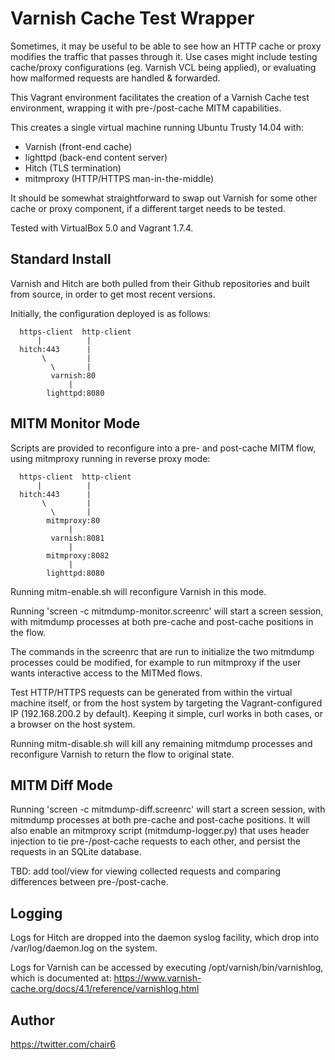 # Varnish Cache Test Wrapper

Sometimes, it may be useful to be able to see how an HTTP cache or proxy
modifies the traffic that passes through it.  Use cases might include
testing cache/proxy configurations (eg. Varnish VCL being applied), or
evaluating how malformed requests are handled & forwarded.

This Vagrant environment facilitates the creation of a Varnish Cache test
environment, wrapping it with pre-/post-cache MITM capabilities.

This creates a single virtual machine running Ubuntu Trusty 14.04 with:
 - Varnish (front-end cache)
 - lighttpd (back-end content server)
 - Hitch (TLS termination)
 - mitmproxy (HTTP/HTTPS man-in-the-middle)

It should be somewhat straightforward to swap out Varnish for some other
cache or proxy component, if a different target needs to be tested.


Tested with VirtualBox 5.0 and Vagrant 1.7.4.


## Standard Install

Varnish and Hitch are both pulled from their Github repositories and built
from source, in order to get most recent versions.

Initially, the configuration deployed is as follows:
```
  https-client  http-client
      |          |
  hitch:443      |
       \         |
         \       |
         varnish:80
             |
        lighttpd:8080
```


## MITM Monitor Mode

Scripts are provided to reconfigure into a pre- and post-cache MITM flow,
using mitmproxy running in reverse proxy mode:
```
  https-client  http-client
      |          |
  hitch:443      |
       \         |
         \       |
        mitmproxy:80
             |
         varnish:8081
             |
        mitmproxy:8082
             |
        lighttpd:8080
```

Running mitm-enable.sh will reconfigure Varnish in this mode.

Running 'screen -c mitmdump-monitor.screenrc' will start a screen session,
with mitmdump processes at both pre-cache and post-cache positions in the
flow.

The commands in the screenrc that are run to initialize the two mitmdump
processes could be modified, for example to run mitmproxy if the user wants
interactive access to the MITMed flows.

Test HTTP/HTTPS requests can be generated from within the virtual machine
itself, or from the host system by targeting the Vagrant-configured IP
(192.168.200.2 by default).  Keeping it simple, curl works in both cases,
or a browser on the host system.

Running mitm-disable.sh will kill any remaining mitmdump processes and
reconfigure Varnish to return the flow to original state.


## MITM Diff Mode

Running 'screen -c mitmdump-diff.screenrc' will start a screen session, with
mitmdump processes at both pre-cache and post-cache positions.  It will also
enable an mitmproxy script (mitmdump-logger.py) that uses header injection to
tie pre-/post-cache requests to each other, and persist the requests in an
SQLite database.

TBD: add tool/view for viewing collected requests and comparing differences
between pre-/post-cache.


## Logging

Logs for Hitch are dropped into the daemon syslog facility, which drop into
/var/log/daemon.log on the system.

Logs for Varnish can be accessed by executing /opt/varnish/bin/varnishlog,
which is documented at:
https://www.varnish-cache.org/docs/4.1/reference/varnishlog.html


## Author

https://twitter.com/chair6


